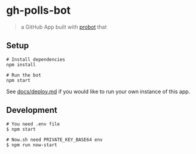 # gh-polls-bot

> a GitHub App built with [probot](https://github.com/probot/probot) that 

## Setup

```
# Install dependencies
npm install

# Run the bot
npm start
```

See [docs/deploy.md](docs/deploy.md) if you would like to run your own instance of this app.

## Development

```
# You need .env file
$ npm start

# Now.sh need PRIVATE_KEY_BASE64 env
$ npm run now-start
```
